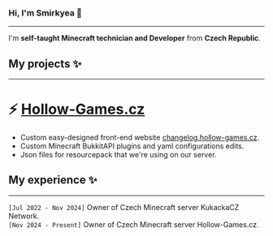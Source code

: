 
### Hi, I'm Smirkyea 👋
---
I'm **self-taught Minecraft technician and Developer** from **Czech Republic**.

## My projects ✨
---
# ⚡ [Hollow-Games.cz](https://www.google.com)
* Custom easy-designed front-end website [changelog.hollow-games.cz](https://changelog.hollow-games.cz).
* Custom Minecraft BukkitAPI plugins and yaml configurations edits.
* Json files for resourcepack that we're using on our server.

## My experience ✨
---
```[Jul 2022 - Nov 2024]``` Owner of Czech Minecraft server KukackaCZ Network.<br/>
```[Nov 2024 - Present]``` Owner of Czech Minecraft server Hollow-Games.cz.
